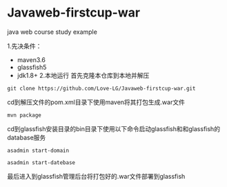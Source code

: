 # Javaweb-firstcup-war
java web course study example

1.先决条件：
* maven3.6
* glassfish5
* jdk1.8+
2.本地运行
首先克隆本仓库到本地并解压
```
git clone https://github.com/Love-LG/Javaweb-firstcup-war.git
```
cd到解压文件的pom.xml目录下使用maven将其打包生成.war文件
```
mvn package

```
cd到glassfish安装目录的bin目录下使用以下命令启动glassfish和和glassfish的database服务
```
asadmin start-domain

```

```
asadmin start-datebase
```
最后进入到glassfish管理后台将打包好的.war文件部署到glassfish

